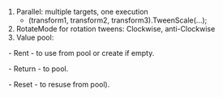 1. Parallel: multiple targets, one execution
   - (transform1, transform2, transform3).TweenScale(...);
2. RotateMode for rotation tweens: Clockwise, anti-Clockwise
3. Value<T> pool:

&nbsp;  - Rent - to use from pool or create if empty.

&nbsp;  - Return - to pool.

&nbsp;  - Reset - to resuse from pool).

